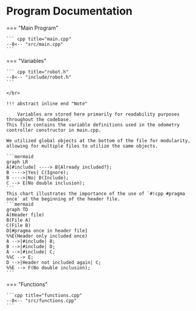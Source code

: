 <!-- @format -->

# Program Documentation

=== "Main Program"

    ``` cpp title="main.cpp" 
    --8<-- "src/main.cpp"
    ```

=== "Variables"

    ``` cpp title="robot.h"
    --8<-- "include/robot.h"
    ```

    </br>
    
    !!! abstract inline end "Note"
        
        Variables are stored here primarily for readability purposes throughout the codebase.
    This file contains the variable definitions used in the odometry controller constructor in main.cpp.
    
    We utilized global objects at the bottom of the file for modularity, allowing for multiple files to utilize the same objects.

    ```mermaid
    graph LR
    A[#include] ----> B{Already included?};
    B ---->|Yes| C(Ignore);
    B ---->|No| D(Include);
    C --> E(No double inclusion);
    ``` 
    This chart illustrates the importance of the use of `#!cpp #pragma once` at the beginning of the header file.
    ```mermaid
    graph TD
    A(Header file)
    B(File A)
    C(File B)
    D[#pragma once in header file]
    %%E(Header only included once)
    A -->|#include| B;
    B -->|#include| D;
    A -->|#include| C;
    %%C --> E;
    D -->|Header not included again| C;
    %%E --> F(No double inclusion);
    ```

=== "Functions"

    ```cpp title="functions.cpp"
    --8<-- "src/functions.cpp"
    ```

